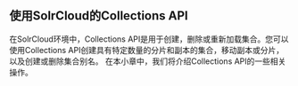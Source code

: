 ## 使用SolrCloud的Collections API 
<div class="content-intro view-box ">在SolrCloud环境中，Collections API是用于创建，删除或重新加载集合。您可以使用Collections API创建具有特定数量的分片和副本的集合，移动副本或分片，以及创建或删除集合别名。  
在本小章中，我们将介绍Collections API的一些相关操作。  
